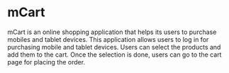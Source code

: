 # mCart
mCart is an online shopping application that helps its users to purchase mobiles and tablet devices. This application allows users to log in for purchasing mobile and tablet devices. Users can select the products and add them to the cart. Once the selection is done, users can go to the cart page for placing the order.
